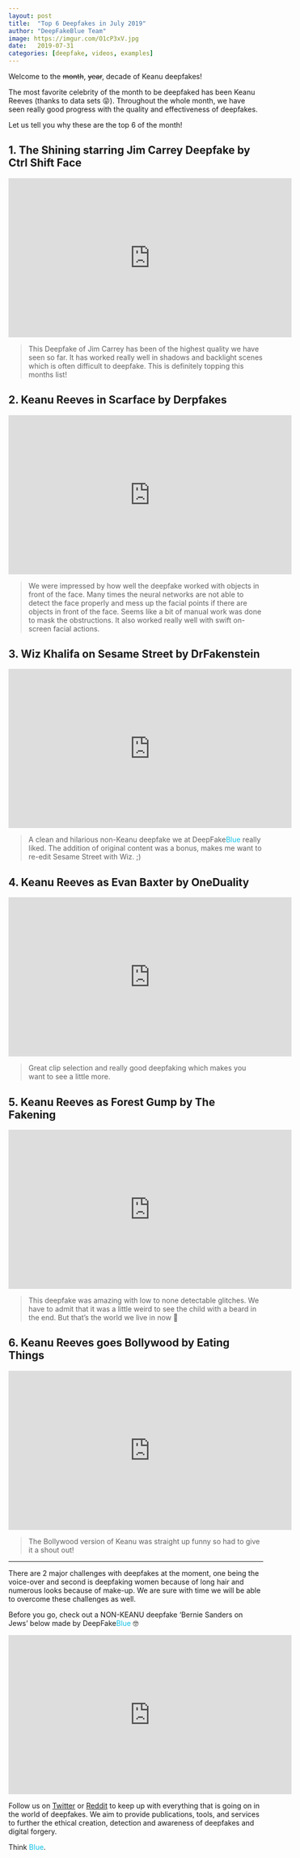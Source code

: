 ```yaml
---
layout: post
title:  "Top 6 Deepfakes in July 2019"
author: "DeepFakeBlue Team"
image: https://imgur.com/O1cP3xV.jpg
date:   2019-07-31
categories: [deepfake, videos, examples]
---
```


Welcome to the ~~month~~, ~~year~~, decade of Keanu deepfakes!

The most favorite celebrity of the month to be deepfaked has been Keanu Reeves (thanks to data sets 😝). Throughout the whole month, we have seen really good progress with the quality and effectiveness of deepfakes. 

Let us tell you why these are the top 6 of the month!

## 1. The Shining starring Jim Carrey Deepfake by Ctrl Shift Face

<iframe width="560" height="315" src="https://www.youtube-nocookie.com/embed/-ZRUZzZPGto" frameborder="0" allow="accelerometer; autoplay; encrypted-media; gyroscope; picture-in-picture" allowfullscreen></iframe>

> This Deepfake of Jim Carrey has been of the highest quality we have seen so far. It has worked really well in shadows and backlight scenes which is often difficult to deepfake. This is definitely topping this months list!

## 2. Keanu Reeves in Scarface by Derpfakes

<iframe width="560" height="315" src="https://www.youtube-nocookie.com/embed/fc6x_XXPBEo" frameborder="0" allow="accelerometer; autoplay; encrypted-media; gyroscope; picture-in-picture" allowfullscreen></iframe>

> We were impressed by how well the deepfake worked with objects in front of the face. Many times the neural networks are not able to detect the face properly and mess up the facial points if there are objects in front of the face. Seems like a bit of manual work was done to mask the obstructions. It also worked really well with swift on-screen facial actions. 

## 3. Wiz Khalifa on Sesame Street by DrFakenstein

<iframe width="560" height="315" src="https://www.youtube-nocookie.com/embed/O8oc5MYX57s" frameborder="0" allow="accelerometer; autoplay; encrypted-media; gyroscope; picture-in-picture" allowfullscreen></iframe>

> A clean and hilarious non-Keanu deepfake we at DeepFake<span style="color: #12C0E6">Blue</span> really liked. The addition of original content was a bonus, makes me want to re-edit Sesame Street with Wiz. ;)

## 4. Keanu Reeves as Evan Baxter by OneDuality

<iframe width="560" height="315" src="https://www.youtube-nocookie.com/embed/GR2018v1G4o" frameborder="0" allow="accelerometer; autoplay; encrypted-media; gyroscope; picture-in-picture" allowfullscreen></iframe>

> Great clip selection and really good deepfaking which makes you want to see a little more.

## 5. Keanu Reeves as Forest Gump by The Fakening

<iframe width="560" height="315" src="https://www.youtube-nocookie.com/embed/cVljNVV5VPw" frameborder="0" allow="accelerometer; autoplay; encrypted-media; gyroscope; picture-in-picture" allowfullscreen></iframe>

> This deepfake was amazing with low to none detectable glitches. We have to admit that it was a little weird to see the child with a beard in the end. But that’s the world we live in now 🙈

## 6. Keanu Reeves goes Bollywood by Eating Things

<iframe width="560" height="315" src="https://www.youtube-nocookie.com/embed/J-0kCua6Q08" frameborder="0" allow="accelerometer; autoplay; encrypted-media; gyroscope; picture-in-picture" allowfullscreen></iframe>

> The Bollywood version of Keanu was straight up funny so had to give it a shout out!

-----

There are 2 major challenges with deepfakes at the moment, one being the voice-over and second is deepfaking women because of long hair and numerous looks because of make-up. We are sure with time we will be able to overcome these challenges as well.

Before you go, check out a NON-KEANU deepfake ‘Bernie Sanders on Jews’ below made by DeepFake<span style="color: #12C0E6">Blue</span> 🤓

<iframe width="560" height="315" src="https://www.youtube-nocookie.com/embed/f0lFtwlG4N4" frameborder="0" allow="accelerometer; autoplay; encrypted-media; gyroscope; picture-in-picture" allowfullscreen></iframe>

Follow us on [Twitter](https://twitter.com/dfblue) or [Reddit](https://reddit.com/u/deepfakeblue) to keep up with everything that is going on in the world of deepfakes. We aim to provide publications, tools, and services to further the ethical creation, detection and awareness of deepfakes and digital forgery.

Think <span style="color: #12C0E6">Blue</span>.


